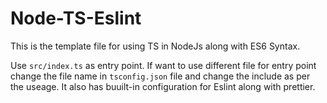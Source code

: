 # Node-TS-Eslint

This is the template file for using TS in NodeJs along with ES6 Syntax.

Use `src/index.ts` as entry point.
If want to use different file for entry point change the file name in `tsconfig.json` file and change the include as per the useage.
It also has buuilt-in configuration for Eslint along with prettier.
